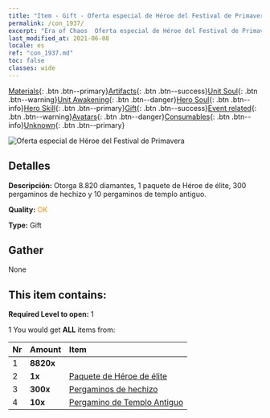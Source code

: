 ```yaml
---
title: "Item - Gift - Oferta especial de Héroe del Festival de Primavera"
permalink: /con_1937/
excerpt: "Era of Chaos  Oferta especial de Héroe del Festival de Primavera"
last_modified_at: 2021-06-08
locale: es
ref: "con_1937.md"
toc: false
classes: wide
---
```

 [Materials](/ItemsES/){: .btn .btn--primary}[Artifacts](/ItemsES/Artifacts/){: .btn .btn--success}[Unit Soul](/ItemsES/UnitSoul/){: .btn .btn--warning}[Unit Awakening](/ItemsES/UnitAwakening/){: .btn .btn--danger}[Hero Soul](/ItemsES/HeroSoul/){: .btn .btn--info}[Hero Skill](/ItemsES/HeroSkill/){: .btn .btn--primary}[Gift](/ItemsES/Gift/){: .btn .btn--success}[Event related](/ItemsES/Events/){: .btn .btn--warning}[Avatars](/ItemsES/Avatars/){: .btn .btn--danger}[Consumables](/ItemsES/Consumables/){: .btn .btn--info}[Unknown](/ItemsES/Unknown/){: .btn .btn--primary}

 ![Oferta especial de Héroe del Festival de Primavera](/images/t/i_907561.png)

## Detalles
 **Descripción:** Otorga 8.820 diamantes, 1 paquete de Héroe de élite, 300 pergaminos de hechizo y 10 pergaminos de templo antiguo.

 **Quality:** <span style="color: #FF8C00">OK</span>

 **Type:** Gift

## Gather

  None

## This item contains:

 **Required Level to open:** 1

 1 You would get **ALL** items  from:

  | Nr | Amount |     Item    |
  |:---|:-------|:------------|
  | 1 |  **8820x** | <i class="fas fa-gem"/> |  | 
  | 2 |  **1x** | [Paquete de Héroe de élite](/ItemsES/con_1883/) |  | 
  | 3 |  **300x** | [Pergaminos de hechizo](/ItemsES/con_694/) |  | 
  | 4 |  **10x** | [Pergamino de Templo Antiguo](/ItemsES/con_697/) |  | 
